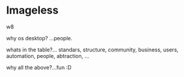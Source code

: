 # Imageless
w8

why os desktop? ...people.

whats in the table?...
standars,
structure,
community,
business,
users,
automation,
people,
abtraction,
...

why all the above?...fun :D
